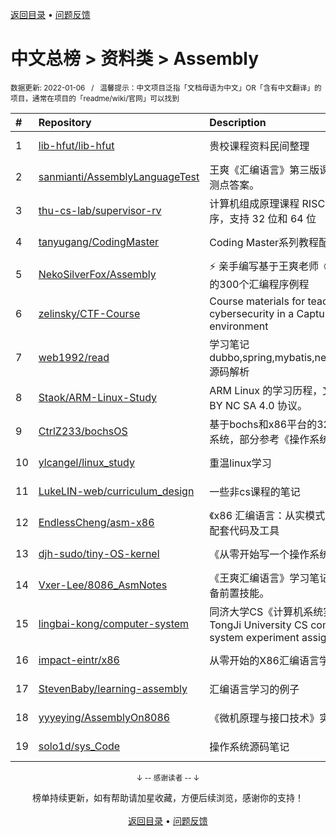 <a href="https://gitee.com/GrowingGit/GitHub-Chinese-Top-Charts#github中文排行榜">返回目录</a> • <a href="/content/docs/feedback.md">问题反馈</a>

# 中文总榜 > 资料类 > Assembly
<sub>数据更新: 2022-01-06&nbsp;&nbsp;&nbsp;/&nbsp;&nbsp;&nbsp;温馨提示：中文项目泛指「文档母语为中文」OR「含有中文翻译」的项目，通常在项目的「readme/wiki/官网」可以找到</sub>

|#|Repository|Description|Stars|Updated|
|:-|:-|:-|:-|:-|
|1|[lib-hfut/lib-hfut](https://gitee.com/lib-hfut/lib-hfut)|贵校课程资料民间整理|161|2021-12-21|
|2|[sanmianti/AssemblyLanguageTest](https://gitee.com/sanmianti/AssemblyLanguageTest)|王爽《汇编语言》第三版课后实验及检测点答案。|75|2021-07-26|
|3|[thu-cs-lab/supervisor-rv](https://gitee.com/thu-cs-lab/supervisor-rv)|计算机组成原理课程 RISC-V 监控程序，支持 32 位和 64 位|67|2021-09-20|
|4|[tanyugang/CodingMaster](https://gitee.com/tanyugang/CodingMaster)|Coding Master系列教程配套代码。|64|2021-09-04|
|5|[NekoSilverFox/Assembly](https://gitee.com/NekoSilverFox/Assembly)|⚡ 亲手编写基于王爽老师《汇编语言》的300个汇编程序例程|54|2021-12-30|
|6|[zelinsky/CTF-Course](https://gitee.com/zelinsky/CTF-Course)|Course materials for teaching cybersecurity in a Capture the Flag environment|44|2021-08-18|
|7|[web1992/read](https://gitee.com/web1992/read)|学习笔记 dubbo,spring,mybatis,netty,rocketmq 源码解析|25|2022-01-04|
|8|[Staok/ARM-Linux-Study](https://gitee.com/Staok/ARM-Linux-Study)|ARM Linux 的学习历程，文章遵守 CC BY NC SA 4.0 协议。|6|2021-09-27|
|9|[CtrlZ233/bochsOS](https://gitee.com/CtrlZ233/bochsOS)|基于bochs和x86平台的32为微型操作系统，部分参考《操作系统真象还原》|4|2021-07-26|
|10|[ylcangel/linux_study](https://gitee.com/ylcangel/linux_study)|重温linux学习|4|2021-07-11|
|11|[LukeLIN-web/curriculum_design](https://gitee.com/LukeLIN-web/curriculum_design)|一些非cs课程的笔记|4|2021-11-30|
|12|[EndlessCheng/asm-x86](https://gitee.com/EndlessCheng/asm-x86)|《x86 汇编语言：从实模式到保护模式》配套代码及工具|3|2021-10-29|
|13|[djh-sudo/tiny-OS-kernel](https://gitee.com/djh-sudo/tiny-OS-kernel)|《从零开始写一个操作系统》|3|2021-10-10|
|14|[Vxer-Lee/8086_AsmNotes](https://gitee.com/Vxer-Lee/8086_AsmNotes)|《王爽汇编语言》学习笔记，学逆向必备前置技能。|3|2021-09-29|
|15|[lingbai-kong/computer-system](https://gitee.com/lingbai-kong/computer-system)|同济大学CS《计算机系统实验》实验二TongJi University CS computer system experiment assignment 2|2|2021-07-25|
|16|[impact-eintr/x86](https://gitee.com/impact-eintr/x86)|从零开始的X86汇编语言学习|2|2022-01-04|
|17|[StevenBaby/learning-assembly](https://gitee.com/StevenBaby/learning-assembly)|汇编语言学习的例子|2|2021-08-05|
|18|[yyyeying/AssemblyOn8086](https://gitee.com/yyyeying/AssemblyOn8086)|《微机原理与接口技术》实验|2|2021-10-29|
|19|[solo1d/sys_Code](https://gitee.com/solo1d/sys_Code)|操作系统源码笔记|2|2021-07-22|

<div align="center">
    <p><sub>↓ -- 感谢读者 -- ↓</sub></p>
    榜单持续更新，如有帮助请加星收藏，方便后续浏览，感谢你的支持！
</div>

<br/>

<div align="center"><a href="https://gitee.com/GrowingGit/GitHub-Chinese-Top-Charts#github中文排行榜">返回目录</a> • <a href="/content/docs/feedback.md">问题反馈</a></div>
